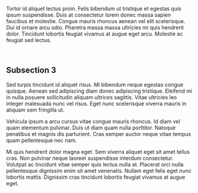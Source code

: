 
Tortor id aliquet lectus proin. Felis bibendum ut tristique et egestas quis ipsum suspendisse. Duis at consectetur lorem donec massa sapien faucibus et molestie. Congue mauris rhoncus aenean vel elit scelerisque. Dui id ornare arcu odio. Pharetra massa massa ultricies mi quis hendrerit dolor. Tincidunt lobortis feugiat vivamus at augue eget arcu. Molestie ac feugiat sed lectus. 

<br>

## Subsection 3

Sed turpis tincidunt id aliquet risus. Mi bibendum neque egestas congue quisque. Aenean sed adipiscing diam donec adipiscing tristique. Eleifend mi in nulla posuere sollicitudin aliquam ultrices sagittis. Vitae ultricies leo integer malesuada nunc vel risus. Eget nunc scelerisque viverra mauris in aliquam sem fringilla ut.

Vehicula ipsum a arcu cursus vitae congue mauris rhoncus. Id diam vel quam elementum pulvinar. Duis ut diam quam nulla porttitor. Natoque penatibus et magnis dis parturient. Cras semper auctor neque vitae tempus quam pellentesque nec nam.

Mi quis hendrerit dolor magna eget. Sem viverra aliquet eget sit amet tellus cras. Non pulvinar neque laoreet suspendisse interdum consectetur. Volutpat ac tincidunt vitae semper quis lectus nulla at. Placerat orci nulla pellentesque dignissim enim sit amet venenatis. Nullam eget felis eget nunc lobortis mattis. Dignissim cras tincidunt lobortis feugiat vivamus at augue eget.

